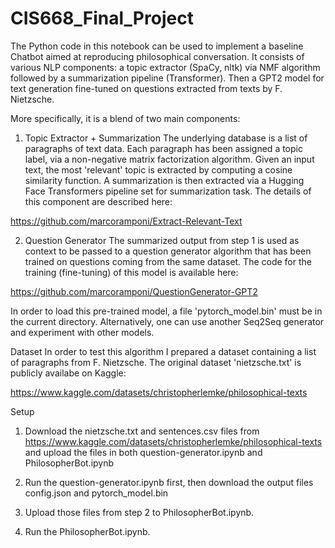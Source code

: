 # CIS668_Final_Project


The Python code in this notebook can be used to implement a baseline Chatbot aimed at reproducing philosophical conversation. It consists of various NLP components: a topic extractor (SpaCy, nltk) via NMF algorithm followed by a summarization pipeline (Transformer). Then a GPT2 model for text generation fine-tuned on questions extracted from texts by F. Nietzsche.

More specifically, it is a blend of two main components:

1. Topic Extractor + Summarization
The underlying database is a list of paragraphs of text data. Each paragraph has been assigned a topic label, via a non-negative matrix factorization algorithm. Given an input text, the most 'relevant' topic is extracted by computing a cosine similarity function. A summarization is then extracted via a Hugging Face Transformers pipeline set for summarization task. The details of this component are described here:

https://github.com/marcoramponi/Extract-Relevant-Text

2. Question Generator
The summarized output from step 1 is used as context to be passed to a question generator algorithm that has been trained on questions coming from the same dataset. The code for the training (fine-tuning) of this model is available here:

https://github.com/marcoramponi/QuestionGenerator-GPT2

In order to load this pre-trained model, a file 'pytorch_model.bin' must be in the current directory. Alternatively, one can use another Seq2Seq generator and experiment with other models.

Dataset
In order to test this algorithm I prepared a dataset containing a list of paragraphs from F. Nietzsche. The original dataset 'nietzsche.txt' is publicly availabe on Kaggle:

https://www.kaggle.com/datasets/christopherlemke/philosophical-texts


Setup

1. Download the nietzsche.txt and sentences.csv files from https://www.kaggle.com/datasets/christopherlemke/philosophical-texts
and upload the files in both question-generator.ipynb and PhilosopherBot.ipynb

2. Run the question-generator.ipynb first, then download the output files config.json and pytorch_model.bin

3. Upload those files from step 2 to PhilosopherBot.ipynb.

4. Run the PhilosopherBot.ipynb.

